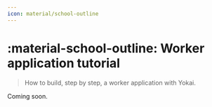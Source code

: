 ```yaml
---
icon: material/school-outline
---
```


# :material-school-outline: Worker application tutorial

> How to build, step by step, a worker application with Yokai.

Coming soon.